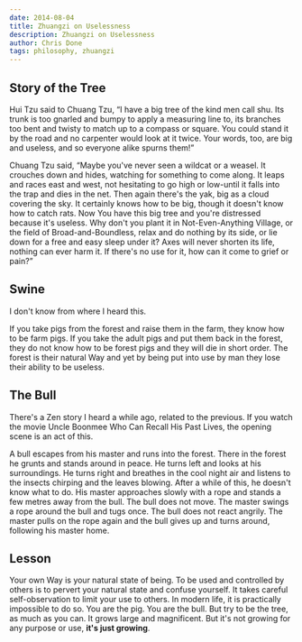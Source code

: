 ```yaml
---
date: 2014-08-04
title: Zhuangzi on Uselessness
description: Zhuangzi on Uselessness
author: Chris Done
tags: philosophy, zhuangzi
---
```


## Story of the Tree

Hui Tzu said to Chuang Tzu, “I have a big tree of the kind men call
shu. Its trunk is too gnarled and bumpy to apply a measuring line to,
its branches too bent and twisty to match up to a compass or
square. You could stand it by the road and no carpenter would look at
it twice. Your words, too, are big and useless, and so everyone alike
spurns them!”

Chuang Tzu said, “Maybe you've never seen a wildcat or a weasel. It
crouches down and hides, watching for something to come along. It
leaps and races east and west, not hesitating to go high or low-until
it falls into the trap and dies in the net. Then again there's the
yak, big as a cloud covering the sky. It certainly knows how to be
big, though it doesn't know how to catch rats. Now You have this big
tree and you're distressed because it's useless. Why don't you plant
it in Not-Even-Anything Village, or the field of Broad-and-Boundless,
relax and do nothing by its side, or lie down for a free and easy
sleep under it? Axes will never shorten its life, nothing can ever
harm it. If there's no use for it, how can it come to grief or pain?”

## Swine

I don't know from where I heard this.

If you take pigs from the forest and raise them in the farm, they know
how to be farm pigs. If you take the adult pigs and put them back in
the forest, they do not know how to be forest pigs and they will die
in short order. The forest is their natural Way and yet by being put
into use by man they lose their ability to be useless.

## The Bull

There's a Zen story I heard a while ago, related to the previous. If
you watch the movie Uncle Boonmee Who Can Recall His Past Lives, the
opening scene is an act of this.

A bull escapes from his master and runs into the forest. There in the
forest he grunts and stands around in peace. He turns left and looks
at his surroundings. He turns right and breathes in the cool night air
and listens to the insects chirping and the leaves blowing. After a
while of this, he doesn't know what to do. His master approaches
slowly with a rope and stands a few metres away from the bull. The
bull does not move. The master swings a rope around the bull and tugs
once. The bull does not react angrily. The master pulls on the rope
again and the bull gives up and turns around, following his master
home.

## Lesson

Your own Way is your natural state of being. To be used and controlled
by others is to pervert your natural state and confuse yourself. It
takes careful self-observation to limit your use to others. In modern
life, it is practically impossible to do so. You are the pig. You are
the bull. But try to be the tree, as much as you can. It grows large
and magnificent. But it's not growing for any purpose or use, **it's
just growing**.
